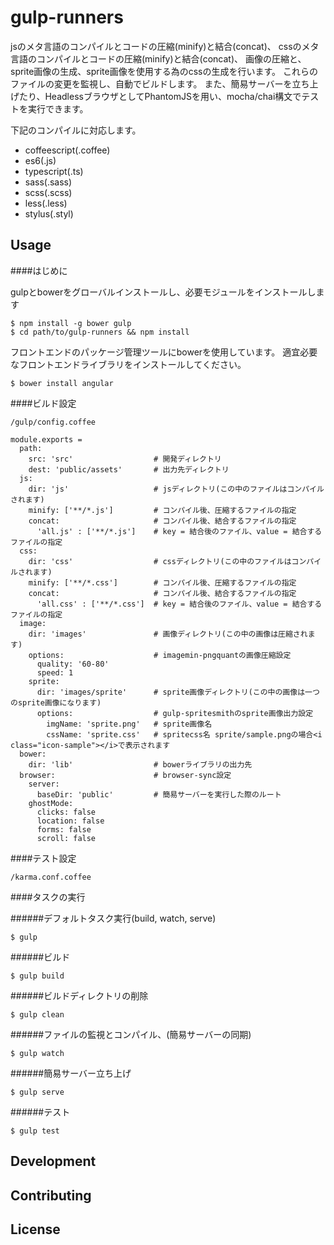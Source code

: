 # gulp-runners

jsのメタ言語のコンパイルとコードの圧縮(minify)と結合(concat)、
cssのメタ言語のコンパイルとコードの圧縮(minify)と結合(concat)、
画像の圧縮と、sprite画像の生成、sprite画像を使用する為のcssの生成を行います。
これらのファイルの変更を監視し、自動でビルドします。
また、簡易サーバーを立ち上げたり、HeadlessブラウザとしてPhantomJSを用い、mocha/chai構文でテストを実行できます。

下記のコンパイルに対応します。

- coffeescript(.coffee)
- es6(.js)
- typescript(.ts)
- sass(.sass)
- scss(.scss)
- less(.less)
- stylus(.styl)

## Usage

####はじめに

gulpとbowerをグローバルインストールし、必要モジュールをインストールします

    $ npm install -g bower gulp
    $ cd path/to/gulp-runners && npm install

フロントエンドのパッケージ管理ツールにbowerを使用しています。
適宜必要なフロントエンドライブラリをインストールしてください。

    $ bower install angular

####ビルド設定

    /gulp/config.coffee

    module.exports =
      path:
        src: 'src'                  # 開発ディレクトリ
        dest: 'public/assets'       # 出力先ディレクトリ
      js:
        dir: 'js'                   # jsディレクトリ(この中のファイルはコンパイルされます)
        minify: ['**/*.js']         # コンパイル後、圧縮するファイルの指定
        concat:                     # コンパイル後、結合するファイルの指定
          'all.js' : ['**/*.js']    # key = 結合後のファイル、value = 結合するファイルの指定
      css:
        dir: 'css'                  # cssディレクトリ(この中のファイルはコンパイルされます)
        minify: ['**/*.css']        # コンパイル後、圧縮するファイルの指定
        concat:                     # コンパイル後、結合するファイルの指定
          'all.css' : ['**/*.css']  # key = 結合後のファイル、value = 結合するファイルの指定
      image:
        dir: 'images'               # 画像ディレクトリ(この中の画像は圧縮されます)
        options:                    # imagemin-pngquantの画像圧縮設定
          quality: '60-80'
          speed: 1
        sprite:
          dir: 'images/sprite'      # sprite画像ディレクトリ(この中の画像は一つのsprite画像になります)
          options:                  # gulp-spritesmithのsprite画像出力設定
            imgName: 'sprite.png'   # sprite画像名
            cssName: 'sprite.css'   # spritecss名 sprite/sample.pngの場合<i class="icon-sample"></i>で表示されます
      bower:
        dir: 'lib'                  # bowerライブラリの出力先
      browser:                      # browser-sync設定
        server:
          baseDir: 'public'         # 簡易サーバーを実行した際のルート
        ghostMode:
          clicks: false
          location: false
          forms: false
          scroll: false

####テスト設定

    /karma.conf.coffee

####タスクの実行

######デフォルトタスク実行(build, watch, serve)

    $ gulp

######ビルド

    $ gulp build

######ビルドディレクトリの削除

    $ gulp clean

######ファイルの監視とコンパイル、(簡易サーバーの同期)

    $ gulp watch

######簡易サーバー立ち上げ

    $ gulp serve

######テスト

    $ gulp test

## Development

## Contributing

## License

